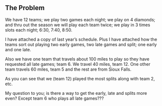 The Problem
-----------

We have 12 teams; we play two games each night; we play on 4 diamonds; and thru out the season we will play each team twice; we play in 3 times slots each night; 6:30, 7:40, 8:50.

I have attached a copy of last year’s schedule. Plus I have attached how the teams sort out playing two early games, two late games and split; one early and one late.

Also we have one team that travels about 100 miles to play so they have requested all late games; team 6. We travel 40 miles, team 12. One other team travels 60 miles, team 5 and the rest are from Sioux Falls.

As you can see that we (team 12) played the most splits along with team 2, etc.

My question to you; is there a way to get the early, late and splits more even? Except team 6 who plays all late games???
